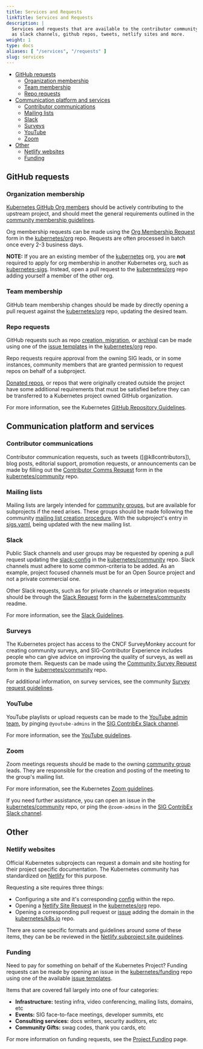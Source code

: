 ```yaml
---
title: Services and Requests
linkTitle: Services and Requests
description: |
  Services and requests that are available to the contributor community, such
  as slack channels, github repos, tweets, netlify sites and more.
weight: 1
type: docs
aliases: [ "/services", "/requests" ]
slug: services
---
```



- [GitHub requests](#github-requests)
  - [Organization membership](#organization-membership)
  - [Team membership](#team-membership)
  - [Repo requests](#repo-requests)
- [Communication platform and services](#communication-platform-and-services)
  - [Contributor communications](#contributor-communications)
  - [Mailing lists](#mailing-lists)
  - [Slack](#slack)
  - [Surveys](#surveys)
  - [YouTube](#youtube)
  - [Zoom](#zoom)
- [Other](#other)
  - [Netlify websites](#netlify-websites)
  - [Funding](#funding)

## GitHub requests

### Organization membership

[Kubernetes GitHub Org members] should be actively contributing to the upstream
project, and should meet the general requirements outlined in the
[community membership guidelines]. 

Org membership requests can be made using the [Org Membership Request] form in
the [kubernetes/org] repo. Requests are often processed in batch once every 2-3
business days.

**NOTE:** If you are an existing member of the [kubernetes] org, you are **not**
required to apply for org membership in another Kubernetes org, such as
[kubernetes-sigs]. Instead, open a pull request to the [kubernetes/org] repo
adding yourself a member of the other org.


[Kubernetes GitHub Org members]: https://git.k8s.io/community/community-membership.md
[community membership guidelines]: https://git.k8s.io/community/community-membership.md#member
[Org Membership Request]: https://github.com/kubernetes/org/issues/new?assignees=&labels=area%2Fgithub-membership&template=membership.md&title=REQUEST%3A+New+membership+for+%3Cyour-GH-handle%3E



### Team membership

GitHub team membership changes should be made by directly opening a pull request
against the [kubernetes/org] repo, updating the desired team.



### Repo requests

GitHub requests such as repo [creation, migration], or [archival] can be made
using one of the [issue templates] in the [kubernetes/org] repo.

Repo requests require approval from the owning SIG leads, or in some instances,
community members that are granted permission to request repos on behalf of a
subproject.

[Donated repos], or repos that were originally created outside the project have
some additional requirements that must be satisfied before they can be transferred
to a Kubernetes project owned GitHub organization.

For more information, see the Kubernetes [GitHub Repository Guidelines].


[creation, migration]: https://github.com/kubernetes/org/issues/new?assignees=&labels=area%2Fgithub-repo&template=repo-create.md&title=
[archival]: https://github.com/kubernetes/org/issues/new?assignees=&labels=area%2Fgithub-repo&template=repo-archive.md&title=
[issue templates]: https://github.com/kubernetes/org/issues/new/choose
[Donated repos]: http://git.k8s.io/community/github-management/kubernetes-repositories.md#rules-for-donated-repositories
[GitHub Repository Guidelines]: http://git.k8s.io/community/github-management/kubernetes-repositories.md


## Communication platform and services

### Contributor communications

Contributor communication requests, such as tweets ([@k8contributors]), blog
posts, editorial support, promotion requests, or announcements can be made by
filling out the [Contributor Comms Request] form in the [kubernetes/community]
repo.

[@k8scontributors]: https://twitter.com/k8scontributors
[Contributor Comms Request]: https://github.com/kubernetes/community/issues/new?labels=area%2Fcontributor-comms%2C+sig%2Fcontributor-experience&template=marketing-request.md&title=REQUEST%3A+New+communication+about+%3Ctopic%3E



### Mailing lists

Mailing lists are largely intended for [community groups][cg], but are available
for subprojects if the need arises. These groups should be made following the
community [mailing list creation procedure]. With the subproject's entry in
[sigs.yaml], being updated with the new mailing list.


[mailing list creation procedure]: https://git.k8s.io/community/communication/mailing-list-guidelines.md#mailing-list-creation
[sigs.yaml]: https://git.k8s.io/community/sigs.yaml



### Slack

Public Slack channels and user groups may be requested by opening a pull request
updating the [slack-config] in the [kubernetes/community] repo. Slack channels
must adhere to some common-criteria to be added. As an example, project focused
channels must be for an Open Source project and not a private commercial one.

Other Slack requests, such as for private channels or integration requests should
be through the [Slack Request] form in the [kubernetes/community] readme.

For more information, see the [Slack Guidelines].


[slack-config]: https://git.k8s.io/community/communication/slack-config
[Slack Request]: https://github.com/kubernetes/community/issues/new?assignees=&labels=area%2Fcommunity-management%2C+area%2Fslack-management%2C+sig%2Fcontributor-experience&template=slack-request.md&title=REQUEST%3A+New+Slack+%3C%5Bchannel%7Cusergroup%7Cbot%7Ctoken%7Cwebhook%5D%3E+%3C%5Bchannel%7Cusergroup%7Cbot%7Ctoken%7Cwebhook%5D+name%3E
[Slack Guidelines]: https://git.k8s.io/community/communication/slack-guidelines.md



### Surveys

The Kubernetes project has access to the CNCF SurveyMonkey account for creating
community surveys, and SIG-Contributor Experience includes people who can give
advice on improving the quality of surveys, as well as promote them. Requests
can be made using the [Community Survey Request] form in the [kubernetes/community]
repo.

For additional information, on survey services, see the community
[Survey request guidelines].

[Community Survey Request]: https://github.com/kubernetes/community/issues/new?labels=area%2Fcontributor-comms%2C+sig%2Fcontributor-experience&template=survey-request.md&title=SURVEY+REQUEST%3A+%3Ctopic%3E
[Survey request guidelines]: https://git.k8s.io/community/communication/requesting-survey.md



### YouTube

YouTube playlists or upload requests can be made to the [YouTube admin team], by
pinging `@youtube-admins` in the [SIG ContribEx Slack channel].

For more information, see the [YouTube guidelines].


[YouTube admin team]: https://git.k8s.io/community/communication/moderators.md#youtube-channel
[YouTube guidelines]: https://git.k8s.io/community/communication/youtube/youtube-guidelines.md



### Zoom

Zoom meetings requests should be made to the owning [community group][cg] leads.
They are responsible for the creation and posting of the meeting to the group's
mailing list.

For more information, see the Kubernetes [Zoom guidelines].

If you need further assistance, you can open an issue in the [kubernetes/community]
repo, or ping the `@zoom-admins` in the [SIG ContribEx Slack channel].

[Zoom guidelines]: https://git.k8s.io/community/communication/zoom-guidelines.md



## Other

### Netlify websites

Official Kubernetes subprojects can request a domain and site hosting for their
project specific documentation. The Kubernetes community has standardized on
[Netlify] for this purpose. 

Requesting a site requires three things:
- Configuring a site and it's corresponding [config] within the repo.
- Opening a [Netlify Site Request] in the [kubernetes/org] repo.
- Opening a corresponding pull request or [issue] adding the domain in the
  [kubernetes/k8s.io] repo.

There are some specific formats and guidelines around some of these items, they
can be be reviewed in the [Netlify subproject site guidelines].

[Netlify]: https://netlify.com
[config]: http://git.k8s.io/community/github-management/subproject-site-requests.md#example-netlify-configuration
[issue]: https://github.com/kubernetes/k8s.io/issues/new?assignees=&labels=wg%2Fk8s-infra%2C+area%2Fdns&template=dns-request.md&title=DNS+REQUEST%3A+%3Cyour-dns-record%3E
[Netlify Site Request]: https://github.com/kubernetes/org/issues/new?assignees=&labels=area%2Fgithub-integration&template=site-create.md&title=
[Netlify subproject site guidelines]: http://git.k8s.io/community/github-management/subproject-site-requests.md#subproject-domain-reques



### Funding

Need to pay for something on behalf of the Kubernetes Project? Funding requests
can be made by opening an issue in the [kubernetes/funding] repo using one of
the available [issue templates].

Items that are covered fall largely into one of four categories:
- **Infrastructure:** testing infra, video conferencing, mailing lists, domains,
  etc
- **Events:** SIG face-to-face meetings, developer summits, etc
- **Consulting services:** docs writers, security auditors, etc
- **Community Gifts:** swag codes, thank you cards, etc

For more information on funding requests, see the [Project Funding] page.

[kubernetes/funding]: https://github.com/kubernetes/funding
[issue templates]: https://github.com/kubernetes/funding/issues/new/choose
[Project Funding]: https://github.com/kubernetes/funding#project-funding



<!-- shared links -->
[cg]: /resources/community-groups
[kubernetes/community]: https://github.com/kubernetes/community
[kubernetes/org]: https://github.com/org
[kubernetes/k8s.io]: https://github.com/kubernetes/k8s.io
[kubernetes]: https://github.com/kubernetes
[kubernetes-sigs]: https://github.com/kubernetes-sigs
[SIG ContribEx Slack channel]: https://kubernetes.slack.com/messages/sig-contribex